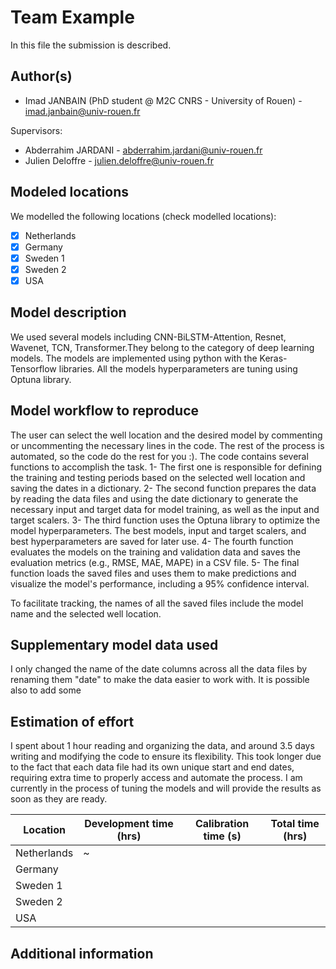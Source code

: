 # Team Example

In this file the submission is described. 

## Author(s)

- Imad JANBAIN (PhD student @ M2C CNRS - University of Rouen) - imad.janbain@univ-rouen.fr

Supervisors:
- Abderrahim JARDANI - abderrahim.jardani@univ-rouen.fr
- Julien Deloffre - julien.deloffre@univ-rouen.fr
## Modeled locations

We modelled the following locations (check modelled locations):

- [x] Netherlands
- [x] Germany
- [X] Sweden 1
- [X] Sweden 2
- [X] USA

## Model description

We used several models including CNN-BiLSTM-Attention, Resnet, Wavenet, TCN, Transformer.They belong to the category of deep learning models.
The models are implemented using python with the Keras-Tensorflow libraries.
All the models hyperparameters are tuning using Optuna library.

## Model workflow to reproduce
The user can select the well location and the desired model by commenting or uncommenting the necessary lines in the code. The rest of the process is automated, so the code do the rest for you :).
The code contains several functions to accomplish the task.
1- The first one is responsible for defining the training and testing periods based on the selected well location and saving the dates in a dictionary.
2- The second function prepares the data by reading the data files and using the date dictionary to generate the necessary input and target data for model training, as well as the input and target scalers.
3- The third function uses the Optuna library to optimize the model hyperparameters. The best models, input and target scalers, and best hyperparameters are saved for later use.
4- The fourth function evaluates the models on the training and validation data and saves the evaluation metrics (e.g., RMSE, MAE, MAPE) in a CSV file.
5- The final function loads the saved files and uses them to make predictions and visualize the model's performance, including a 95% confidence interval.

To facilitate tracking, the names of all the saved files include the model name and the selected well location.

## Supplementary model data used

I only changed the name of the date columns across all the data files by renaming them "date" to make the data easier to work with.
It is possible also to add some 

## Estimation of effort

I spent about 1 hour reading and organizing the data, and around 3.5 days writing and modifying the code to ensure its flexibility. This took longer due to the fact that each data file had its own unique start and end dates, requiring extra time to properly access and automate the process. I am currently in the process of tuning the models and will provide the results as soon as they are ready.

| Location    | Development time (hrs) | Calibration time (s) | Total time (hrs) | 
|-------------|------------------------|----------------------|------------------|
| Netherlands | ~                      |                      |                  |
| Germany     |                        |                      |                  |
| Sweden 1    |                        |                      |                  |
| Sweden 2    |                        |                      |                  |
| USA         |                        |                      |                  |

## Additional information

